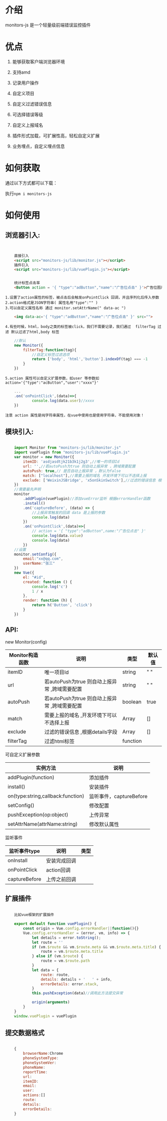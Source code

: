 # 介绍

monitors-js 是一个轻量级前端错误监控插件
# 优点

1. 能够获取客户端浏览器环境
    
2. 支持amd 

3. 记录用户操作

4. 自定义项目

5. 自定义过滤错误信息

6. 可选择错误等级

7. 自定义上报域名

8. 插件形式加载，可扩展性高，轻松自定义扩展

9. 业务埋点，自定义埋点信息
> 

# 如何获取

通过以下方式都可以下载：

执行`npm i monitors-js`

# 如何使用

## 浏览器引入:

```html


    直接引入
    <script src="monitors-js/lib/monitor.js"></script>
    插件引入
    <script src="monitors-js/lib/vuePlugin.js"></script>

```

```html

    统计标签点击率
    <Button action = '{ "type":"adButton","name":"广告位点击" }'>广告位图片</Button>

```
    1.设置了action属性的标签，被点击后会触发onPointClick 回调，并且序列化后传入参数
    2.action格式是JSON字符串( 属性名用"type":"" )
    3.可以自定义属性名称 通过 monitor.setAttrName(" data-ac ")
```html
    <img data-ac='{ "type":"adButton","name":"广告位点击" }' src="">
```
    4.有些时候，html，body之类的标签被click，我们不需要记录，我们通过  filterTag 过滤 默认过滤了html,body 标签

```js
    //默认
    new Monitor({
        filterTag:function(tag){
            //自定义标签过滤选项
            return ['body', 'html','button'].indexOf(tag) === -1
        }
    })
```
    5.action 属性可以自定义扩展参数，如user 等参数如  action='{"type":"acButton","user":"xxxx"}'

```js
    ...
    .on('onPointClick',(data)=>{
            console.log(data.user)//xxxx
    })

```
    注意 action 属性是纯字符串属性，在vue中使用也是使用字符串，不能使用对象！
## 模块引入:

```js

    import Monitor from "monitors-js/lib/monitor.js"
    import vuePlugin from "monitors-js/lib/vuePlugin.js"
    var monitor = new Monitor({
        itemID: 'asdjasdtjk21b3k1j2g3',//唯一的项目Id
        url: '',//若autoPush为true 则自动上报异常 ，跨域需要配置
        autoPush: true,// 是否自动上报异常 ，默认为false
        match: ["localhost"],//需要上报的域名 开发环境下可以不选择上报
        exclude: ['WeixinJSBridge', 'x5onSkinSwitch'],//过滤的错误信息 根据details字段
    })
    //需要最先声明
    monitor
        .addPlugin(vuePlugin)//添加vueError监听 根据errorHandler函数
        .install()
        .on('captureBefore', (data) => {
            //上报异常触发的回调 data 是上报的参数
            console.log(data)
        })
        .on('onPointClick',(data)=>{
            // action = '{ "type":"adButton",name:"广告位点击" }'
            console.log(data.value)
            console.log(data)
        })
    //设置
    monitor.setConfig({
        email:"xx@qq.com",
        userName:"张三"
    })    
    new Vue({
        el: "#id",
        created: function () {
            console.log('c')
            1 / x
        },
        render: function (h) {
            return h('Button', 'click')
        }
    })
```
## API:


new Monitor(config)

| Monitor构造函数 | 说明                                         | 类型          | 默认值|
|----------------|----------------------------------------------|---------------|------|
| itemID         | 唯一项目Id                                    | string        | " "  |
| url            | 若autoPush为true 则自动上报异常 ,跨域需要配置   | string        | " "  |
| autoPush       | 若autoPush为true 则自动上报异常 ,跨域需要配置   | boolean       | true |
| match          | 需要上报的域名 ,开发环境下可以不选择上报         | Array<String> | []   |
| exclude        | 过滤的错误信息 ,根据details字段                 | Array<String> | []   |
| filterTag      | 过滤html标签                                   | function      |      |

可自定义扩展参数

| 实例方法                           | 说明                     |      
|-----------------------------------|--------------------------|
| addPlugin(function)               | 添加插件                  |     
| install()                         | 安装插件                  |      
| on(type:string,callback:function) | 监听事件，captureBefore   |  
| setConfig()                       | 修改配置                  |   
| pushException(op:object)          | 上传异常                  |   
| setAttrName(attrName:string)      | 修改默认属性              |

监听事件

|监听事件type    | 说明       | 类型 | 
|---------------|------------|-----|
| onInstall     | 安装完成回调|     |
| onPointClick  | action回调 |     |
| captureBefore | 上传之前回调|     |   

## 扩展插件
```js
    
    比如vue框架的扩展插件

    export default function vuePlugin() {
        const origin = Vue.config.errorHandler||function(){}
        Vue.config.errorHandler = (error, vm, info) => {
            let details = error.toString();
            let route = ''
            if (vm.$route && vm.$route.meta && vm.$route.meta.title) {
                route = vm.$route.meta.title
            } else if (vm.$route) {
                route = vm.$route.path
            }
            let data = {
                route: route,
                details: details + '   ' + info,
                errorDetails: error.stack,
            }
            this.pushException(data)//调用此方法提交异常

            origin(arguments)
        }
    }
    window.vuePlugin = vuePlugin


```

## 提交数据格式

```js

    {
        browserName:Chrome
        phoneSystemType:
        phoneSystemVer:
        phoneName:
        reportTime:
        url:
        itemID:
        email:
        user:
        actions:[]
        route:
        details:
        errorDetails:
    }

```
